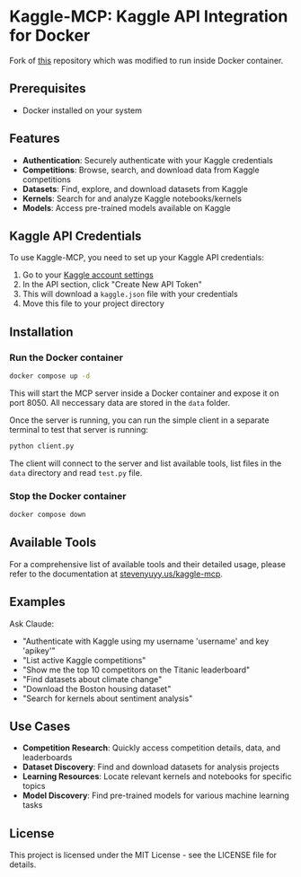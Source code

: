 # Kaggle-MCP: Kaggle API Integration for Docker

Fork of [this](https://github.com/54yyyu/kaggle-mcp) repository which was modified to run inside Docker container.

## Prerequisites

- Docker installed on your system

## Features

- **Authentication**: Securely authenticate with your Kaggle credentials
- **Competitions**: Browse, search, and download data from Kaggle competitions
- **Datasets**: Find, explore, and download datasets from Kaggle
- **Kernels**: Search for and analyze Kaggle notebooks/kernels
- **Models**: Access pre-trained models available on Kaggle

## Kaggle API Credentials

To use Kaggle-MCP, you need to set up your Kaggle API credentials:

1. Go to your [Kaggle account settings](https://www.kaggle.com/settings/account)
2. In the API section, click "Create New API Token"
3. This will download a `kaggle.json` file with your credentials
4. Move this file to your project directory

## Installation

### Run the Docker container

```bash
docker compose up -d
```
This will start the MCP server inside a Docker container and expose it on port 8050.
All neccessary data are stored in the `data` folder.

Once the server is running, you can run the simple client in a separate terminal to test that server is running:

```bash
python client.py
```
The client will connect to the server and list available tools, list files in the `data` directory and read `test.py` file.

### Stop the Docker container

```bash
docker compose down
```

## Available Tools

For a comprehensive list of available tools and their detailed usage, please refer to the documentation at [stevenyuyy.us/kaggle-mcp](https://stevenyuyy.us/kaggle-mcp).

## Examples

Ask Claude:

- "Authenticate with Kaggle using my username 'username' and key 'apikey'"
- "List active Kaggle competitions"
- "Show me the top 10 competitors on the Titanic leaderboard"
- "Find datasets about climate change"
- "Download the Boston housing dataset"
- "Search for kernels about sentiment analysis"

## Use Cases

- **Competition Research**: Quickly access competition details, data, and leaderboards
- **Dataset Discovery**: Find and download datasets for analysis projects
- **Learning Resources**: Locate relevant kernels and notebooks for specific topics
- **Model Discovery**: Find pre-trained models for various machine learning tasks

## License

This project is licensed under the MIT License - see the LICENSE file for details.